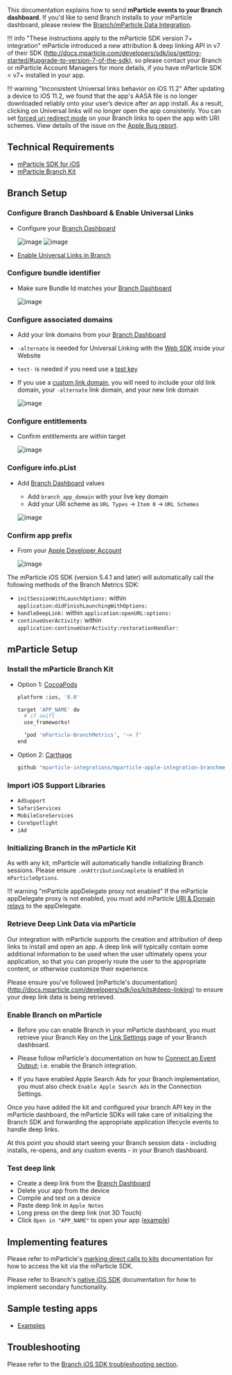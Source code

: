 This documentation explains how to send **mParticle events to your Branch dashboard**. If you'd like to send Branch installs to your mParticle dashboard, please review the [Branch/mParticle Data Integration](/pages/integrations/mparticle).

!!! info "These instructions apply to the mParticle SDK version 7+ integration"
    mParticle introduced a new attribution & deep linking API in v7 of their SDK (http://docs.mparticle.com/developers/sdk/ios/getting-started/#upgrade-to-version-7-of-the-sdk), so please contact your Branch or mParticle Account Managers for more details, if you have mParticle SDK < v7+ installed in your app.

!!! warning "Inconsistent Universal links behavior on iOS 11.2"
    After updating a device to iOS 11.2, we found that the app's AASA file is no longer downloaded reliably onto your user’s device after an app install. As a result, clicking on Universal links will no longer open the app consistenly. You can set [forced uri redirect mode](/pages/links/integrate/#forced-redirections) on your Branch links to open the app with URI schemes. View details of the issue on the [Apple Bug report](http://www.openradar.me/radar?id=4999496467480576).

## Technical Requirements

- [mParticle SDK for iOS](https://docs.mparticle.com/developers/sdk/ios/getting-started/)
- [mParticle Branch Kit](https://github.com/mparticle-integrations/mparticle-apple-integration-branchmetrics)

## Branch Setup

### Configure Branch Dashboard & Enable Universal Links

- Configure your [Branch Dashboard](https://dashboard.branch.io/settings/link)

    ![image](/img/pages/dashboard/ios.png)
    ![image](/img/pages/dashboard/link-domain.png)

- [Enable Universal Links in Branch](https://docs.branch.io/pages/deep-linking/universal-links/#enable-universal-links-on-the-branch-dashboard)

### Configure bundle identifier

- Make sure Bundle Id matches your [Branch Dashboard](https://dashboard.branch.io/settings/link)

    ![image](/img/pages/apps/ios-bundle-id.png)

### Configure associated domains

- Add your link domains from your [Branch Dashboard](https://dashboard.branch.io/settings/link)
- `-alternate` is needed for Universal Linking with the [Web SDK](/pages/web/integrate/) inside your Website
- `test-` is needed if you need use a [test key](#use-test-key)
- If you use a [custom link domain](/pages/dashboard/integrate/#change-link-domain), you will need to include your old link domain, your `-alternate` link domain, and your new link domain

    ![image](/img/pages/apps/ios-entitlements.png)

### Configure entitlements

- Confirm entitlements are within target

  ![image](/img/pages/apps/ios-package.png)

### Configure info.pList

- Add [Branch Dashboard](https://dashboard.branch.io/account-settings/app) values

    - Add `branch_app_domain` with your live key domain
    - Add your URI scheme as `URL Types` -> `Item 0` -> `URL Schemes`

    ![image](/img/pages/apps/ios-plist.png)

### Confirm app prefix

- From your [Apple Developer Account](https://developer.apple.com/account/ios/identifier/bundle)

    ![image](/img/pages/apps/ios-team-id.png)

The mParticle iOS SDK (version 5.4.1 and later) will automatically call the following methods of the Branch Metrics SDK:

- `initSessionWithLaunchOptions:` within `application:didFinishLaunchingWithOptions:`
- `handleDeepLink:` within `application:openURL:options:`
- `continueUserActivity:` within `application:continueUserActivity:restorationHandler:`

## mParticle Setup

### Install the mParticle Branch Kit

- Option 1: [CocoaPods](https://cocoapods.org/)

    ```sh hl_lines="7"
    platform :ios, '8.0'

    target 'APP_NAME' do
      # if swift
      use_frameworks!

      ‘pod 'mParticle-BranchMetrics', '~> 7'
    end
    ```

- Option 2: [Carthage](https://github.com/Carthage/Carthage)

    ```sh
    github "mparticle-integrations/mparticle-apple-integration-branchmetrics"
    ```

### Import iOS Support Libraries

- `AdSupport`
- `SafariServices`
- `MobileCoreServices`
- `CoreSpotlight`
- `iAd`

### Initializing Branch in the mParticle Kit

As with any kit, mParticle will automatically handle initializing Branch sessions. Please ensure `.onAttributionComplete` is enabled in `mParticleOptions`.

!!! warning "mParticle appDelegate proxy not enabled"
    If the mParticle appDelegate proxy is not enabled, you must add mParticle [URI & Domain relays](https://docs.mparticle.com/developers/sdk/ios/getting-started/#uiapplication-delegate-proxy) to the appDelegate.

### Retrieve Deep Link Data via mParticle

Our integration with mParticle supports the creation and attribution of deep links to install and open an app. A deep link will typically contain some additional information to be used when the user ultimately opens your application, so that you can properly route the user to the appropriate content, or otherwise customize their experience.

Please ensure you've followed [mParticle's documentation] (http://docs.mparticle.com/developers/sdk/ios/kits#deep-linking) to ensure your deep link data is being retrieved.

### Enable Branch on mParticle

- Before you can enable Branch in your mParticle dashboard, you must retrieve your Branch Key on the [Link Settings](https://dashboard.branch.io/settings/link) page of your Branch dashboard.

- Please follow mParticle's documentation on how to [Connect an Event Output](https://docs.mparticle.com/guides/getting-started/connect-an-event-output/); i.e. enable the Branch integration.

- If you have enabled Apple Search Ads for your Branch implementation, you must also check `Enable Apple Search Ads` in the Connection Settings.

Once you have added the kit and configured your branch API key in the mParticle dashboard, the mParticle SDKs will take care of initializing the Branch SDK and forwarding the appropriate application lifecycle events to handle deep links.

At this point you should start seeing your Branch session data - including installs, re-opens, and any custom events - in your Branch dashboard.

### Test deep link

- Create a deep link from the [Branch Dashboard](https://dashboard.branch.io/marketing)
- Delete your app from the device
- Compile and test on a device
- Paste deep link in `Apple Notes`
- Long press on the deep link (not 3D Touch)
- Click `Open in "APP_NAME"` to open your app ([example](/img/pages/apps/ios-notes.png))

## Implementing features

Please refer to mParticle's [marking direct calls to kits]( https://docs.mparticle.com/developers/sdk/ios/kits/#making-direct-calls-to-kits) documentation for how to access the kit via the mParticle SDK.

Please refer to Branch's [native iOS SDK](/pages/apps/ios/#implement-features) documentation for how to implement secondary functionality.

## Sample testing apps

- [Examples](https://github.com/mparticle-integrations/mparticle-apple-integration-branchmetrics/tree/master/Examples)

## Troubleshooting

Please refer to the [Branch iOS SDK troubleshooting section](/pages/apps/ios/#troubleshoot-issues).
